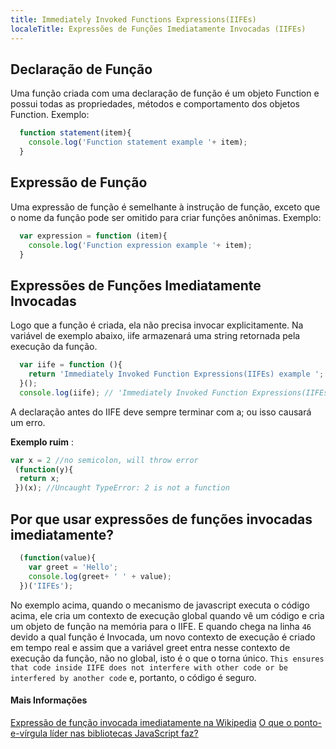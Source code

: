 ```yaml
---
title: Immediately Invoked Functions Expressions(IIFEs)
localeTitle: Expressões de Funções Imediatamente Invocadas (IIFEs)
---
```

## Declaração de Função

Uma função criada com uma declaração de função é um objeto Function e possui todas as propriedades, métodos e comportamento dos objetos Function. Exemplo:

```javascript
  function statement(item){ 
    console.log('Function statement example '+ item); 
  } 
```

## Expressão de Função

Uma expressão de função é semelhante à instrução de função, exceto que o nome da função pode ser omitido para criar funções anônimas. Exemplo:

```javascript
  var expression = function (item){ 
    console.log('Function expression example '+ item); 
  } 
```

## Expressões de Funções Imediatamente Invocadas

Logo que a função é criada, ela não precisa invocar explicitamente. Na variável de exemplo abaixo, iife armazenará uma string retornada pela execução da função.

```javascript
  var iife = function (){ 
    return 'Immediately Invoked Function Expressions(IIFEs) example '; 
  }(); 
  console.log(iife); // 'Immediately Invoked Function Expressions(IIFEs) example ' 
```

A declaração antes do IIFE deve sempre terminar com a; ou isso causará um erro.

**Exemplo ruim** :

```javascript
var x = 2 //no semicolon, will throw error 
 (function(y){ 
  return x; 
 })(x); //Uncaught TypeError: 2 is not a function 
```

## Por que usar expressões de funções invocadas imediatamente?

```javascript
  (function(value){ 
    var greet = 'Hello'; 
    console.log(greet+ ' ' + value); 
  })('IIFEs'); 
```

No exemplo acima, quando o mecanismo de javascript executa o código acima, ele cria um contexto de execução global quando vê um código e cria um objeto de função na memória para o IIFE. E quando chega na linha `46` devido a qual função é Invocada, um novo contexto de execução é criado em tempo real e assim que a variável greet entra nesse contexto de execução da função, não no global, isto é o que o torna único. `This ensures that code inside IIFE does not interfere with other code or be interfered by another code` e, portanto, o código é seguro.

#### Mais Informações

[Expressão de função invocada imediatamente na Wikipedia](https://en.wikipedia.org/wiki/Immediately-invoked_function_expression) [O que o ponto-e-vírgula líder nas bibliotecas JavaScript faz?](https://stackoverflow.com/questions/1873983/what-does-the-leading-semicolon-in-javascript-libraries-do)